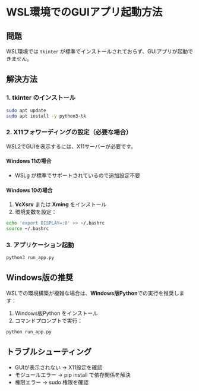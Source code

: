 # WSL環境でのGUIアプリ起動方法

## 問題
WSL環境では `tkinter` が標準でインストールされておらず、GUIアプリが起動できません。

## 解決方法

### 1. tkinter のインストール
```bash
sudo apt update
sudo apt install -y python3-tk
```

### 2. X11フォワーディングの設定（必要な場合）
WSL2でGUIを表示するには、X11サーバーが必要です。

#### Windows 11の場合
- WSLg が標準でサポートされているので追加設定不要

#### Windows 10の場合
1. **VcXsrv** または **Xming** をインストール
2. 環境変数を設定：
```bash
echo 'export DISPLAY=:0' >> ~/.bashrc
source ~/.bashrc
```

### 3. アプリケーション起動
```bash
python3 run_app.py
```

## Windows版の推奨
WSLでの環境構築が複雑な場合は、**Windows版Python**での実行を推奨します：

1. Windows版Python をインストール
2. コマンドプロンプトで実行：
```cmd
python run_app.py
```

## トラブルシューティング
- GUIが表示されない → X11設定を確認
- モジュールエラー → pip install で依存関係を解決
- 権限エラー → sudo 権限を確認